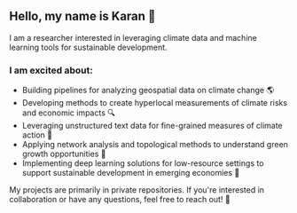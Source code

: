 ## Hello, my name is Karan 👋

I am a researcher interested in leveraging climate data and machine learning tools for sustainable development.

### I am excited about:
- Building pipelines for analyzing geospatial data on climate change 🌎
- Developing methods to create hyperlocal measurements of climate risks and economic impacts 🔍
- Leveraging unstructured text data for fine-grained measures of climate action 📝
- Applying network analysis and topological methods to understand green growth opportunities 🌱
- Implementing deep learning solutions for low-resource settings to support sustainable development in emerging economies 🤖

My projects are primarily in private repositories. If you're interested in collaboration or have any questions, feel free to reach out! 🤝
